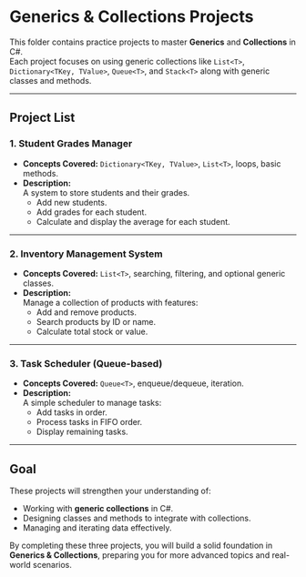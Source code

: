 # Generics & Collections Projects

This folder contains practice projects to master **Generics** and **Collections** in C#.  
Each project focuses on using generic collections like `List<T>`, `Dictionary<TKey, TValue>`, `Queue<T>`, and `Stack<T>` along with generic classes and methods.

---

##  Project List

### 1. Student Grades Manager
- **Concepts Covered:** `Dictionary<TKey, TValue>`, `List<T>`, loops, basic methods.
- **Description:**  
  A system to store students and their grades.  
  - Add new students.  
  - Add grades for each student.  
  - Calculate and display the average for each student.

---

### 2. Inventory Management System
- **Concepts Covered:** `List<T>`, searching, filtering, and optional generic classes.
- **Description:**  
  Manage a collection of products with features:  
  - Add and remove products.  
  - Search products by ID or name.  
  - Calculate total stock or value.

---

### 3. Task Scheduler (Queue-based)
- **Concepts Covered:** `Queue<T>`, enqueue/dequeue, iteration.
- **Description:**  
  A simple scheduler to manage tasks:  
  - Add tasks in order.  
  - Process tasks in FIFO order.  
  - Display remaining tasks.

---

##  **Goal**
These projects will strengthen your understanding of:
- Working with **generic collections** in C#.
- Designing classes and methods to integrate with collections.
- Managing and iterating data effectively.

By completing these three projects, you will build a solid foundation in **Generics & Collections**, preparing you for more advanced topics and real-world scenarios.

